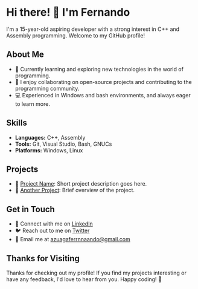 # Hi there! 👋 I'm Fernando

I'm a 15-year-old aspiring developer with a strong interest in C++ and Assembly programming. Welcome to my GitHub profile! 

## About Me
- 🌱 Currently learning and exploring new technologies in the world of programming.
- 👯 I enjoy collaborating on open-source projects and contributing to the programming community.
- 💻 Experienced in Windows and bash environments, and always eager to learn more.

## Skills

- **Languages:** C++, Assembly
- **Tools:** Git, Visual Studio, Bash, GNUCs
- **Platforms:** Windows, Linux

## Projects

- 🚀 [Project Name](https://github.com/your-username/project-name): Short project description goes here.
- 🌟 [Another Project](https://github.com/your-username/another-project): Brief overview of the project.

## Get in Touch

- 💼 Connect with me on [LinkedIn](https://www.linkedin.com/in/your-username/)
- 🐦 Reach out to me on [Twitter](https://twitter.com/your-handle/)
- 📧 Email me at azuagaferrnnaando@gmail.com

## Thanks for Visiting

Thanks for checking out my profile! If you find my projects interesting or have any feedback, I'd love to hear from you. Happy coding! 🚀
